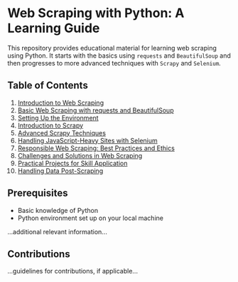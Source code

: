 # Web Scraping with Python: A Learning Guide

This repository provides educational material for learning web scraping using Python. It starts with the basics using `requests` and `BeautifulSoup` and then progresses to more advanced techniques with `Scrapy` and `Selenium`.

## Table of Contents
1. [Introduction to Web Scraping](./docs/introduction.md)
2. [Basic Web Scraping with requests and BeautifulSoup](./docs/basic-web-scraping.md)
3. [Setting Up the Environment](./docs/setting-up-environment.md)
4. [Introduction to Scrapy](./docs/introduction-to-scrapy.md)
5. [Advanced Scrapy Techniques](./docs/advanced-scrapy-techniques.md)
6. [Handling JavaScript-Heavy Sites with Selenium](./docs/javascript-heavy-sites-selenium.md)
7. [Responsible Web Scraping: Best Practices and Ethics](./docs/responsible-web-scraping.md)
8. [Challenges and Solutions in Web Scraping](./docs/challenges-and-solutions.md)
9. [Practical Projects for Skill Application](./docs/practical-projects.md)
10. [Handling Data Post-Scraping](./docs/data-post-scraping.md)

## Prerequisites
- Basic knowledge of Python
- Python environment set up on your local machine

...additional relevant information...

## Contributions
...guidelines for contributions, if applicable...
